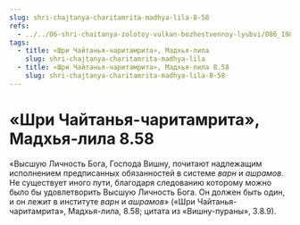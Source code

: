 ```yaml
---
slug: shri-chajtanya-charitamrita-madhya-lila-8-58
refs:
  - ../../06-shri-chaitanya-zolotoy-vulkan-bozhestvennoy-lyubvi/086_1982-02-18-a5_sridharmj_sokrovenniy_dar_mahaprabhu.md
tags:
  - title: «Шри Чайтанья-чаритамрита», Мадхья-лила
    slug: shri-chajtanya-charitamrita-madhya-lila
  - title: «Шри Чайтанья-чаритамрита», Мадхья-лила 8.58
    slug: shri-chajtanya-charitamrita-madhya-lila-8-58
---
```


# «Шри Чайтанья-чаритамрита», Мадхья-лила 8.58

«Высшую Личность Бога, Господа Вишну, почитают надлежащим исполнением предписанных обязанностей в системе *варн* и *ашрамов*. Не существует иного пути, благодаря следованию которому можно было бы удовлетворить Высшую Личность Бога. Он должен быть один, и он лежит в институте *варн* и *ашрамов*» («Шри Чайтанья-чаритамрита», Мадхья-лила, 8.58; цитата из «Вишну-пураны», 3.8.9).

